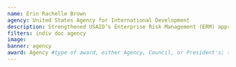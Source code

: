 ```yaml
---
name: Erin Rachelle Brown
agency: United States Agency for International Development
description: Strengthened USAID’s Enterprise Risk Management (ERM) approach through qualitative and quantitative data analysis. The work decreased staff burden when flagging risks across the agency and improved how the agency uses ERM to steward tax dollars.  
filters: indiv doc agency
image: 
banner: agency
award: Agency #type of award, either Agency, Council, or President's; this is case sensitive so make sure to match the options listed exactly. This section generates the format of the card
---
```

